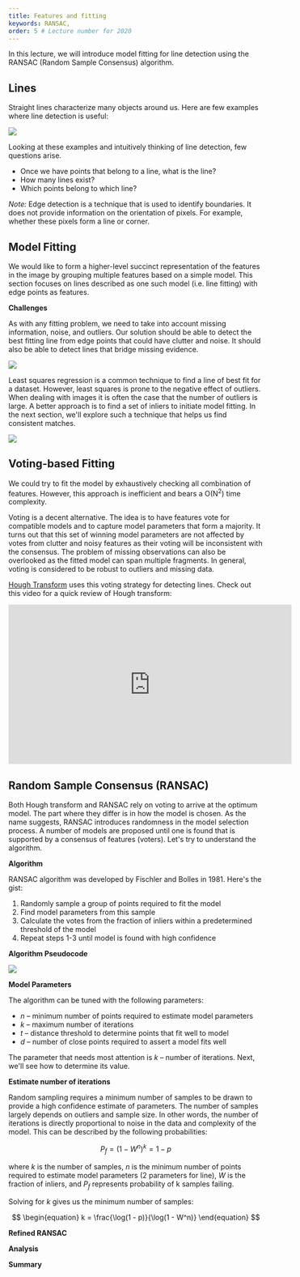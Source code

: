 ```yaml
---
title: Features and fitting
keywords: RANSAC,
order: 5 # Lecture number for 2020
---
```


In this lecture, we will introduce model fitting for line detection using the RANSAC (Random Sample Consensus) algorithm.

<a name='intro'></a>

## Lines

Straight lines characterize many objects around us. Here are few examples where line detection is useful:

<div class="fig figcenter">
  <img src="{{ site.baseurl }}/assets/pixels/lines-intro.png">
</div>

Looking at these examples and intuitively thinking of line detection, few questions arise.
- Once we have points that belong to a line, what is the line?
- How many lines exist?
- Which points belong to which line?

_Note:_ Edge detection is a technique that is used to identify boundaries. It does not provide information on the orientation of pixels. For example, whether these pixels form a line or corner.

## Model Fitting

We would like to form a higher-level succinct representation of the features in the image by grouping multiple features based on a simple model. This section focuses on lines described as one such model (i.e. line fitting) with edge points as features.

**Challenges**

As with any fitting problem, we need to take into account missing information, noise, and outliers. Our solution should be able to detect the best fitting line from edge points that could have clutter and noise. It should also be able to detect lines that bridge missing evidence.

<div class="fig figcenter">
  <img src="{{ site.baseurl }}/assets/pixels/line-fitting-challenges.png">
</div>

Least squares regression is a common technique to find a line of best fit for a dataset. However, least squares is prone to the negative effect of outliers. When dealing with images it is often the case that the number of outliers is large. A better approach is to find a set of inliers to initiate model fitting. In the next section, we'll explore such a technique that helps us find consistent matches.

<div class="fig figcenter">
  <img src="{{ site.baseurl }}/assets/pixels/line-fitting-outliers.png">
</div>

## Voting-based Fitting

We could try to fit the model by exhaustively checking all combination of features. However, this approach is inefficient and bears a O(N<sup>2</sup>) time complexity.

Voting is a decent alternative. The idea is to have features vote for compatible models and to capture model parameters that form a majority. It turns out that this set of winning model parameters are not affected by votes from clutter and noisy features as their voting will be inconsistent with the consensus. The problem of missing observations can also be overlooked as the fitted model can span multiple fragments. In general, voting is considered to be robust to outliers and missing data.

[Hough Transform](../edge_detection) uses this voting strategy for detecting lines. Check out this video for a quick review of Hough transform:

<iframe style="display: block; margin: auto;" width="560" height="315" src="https://www.youtube.com/embed/4zHbI-fFIlI" frameborder="0" allow="accelerometer; autoplay; clipboard-write; encrypted-media; gyroscope; picture-in-picture" allowfullscreen></iframe>

<!-- <<image 4.6 slide 11>> -->

## Random Sample Consensus (RANSAC)

Both Hough transform and RANSAC rely on voting to arrive at the optimum model. The part where they differ is in how the model is chosen. As the name suggests, RANSAC introduces randomness in the model selection process. A number of models are proposed until one is found that is supported by a consensus of features (voters). Let's try to understand the algorithm.

**Algorithm**

RANSAC algorithm was developed by Fischler and Bolles in 1981. Here's the gist:

1. Randomly sample a group of points required to fit the model
2. Find model parameters from this sample
3. Calculate the votes from the fraction of inliers within a predetermined threshold of the model
4. Repeat steps 1-3 until model is found with high confidence

**Algorithm Pseudocode**

<div class="fig figcenter">
  <img src="{{ site.baseurl }}/assets/pixels/ransac-pseudocode.png">
</div>

**Model Parameters**

The algorithm can be tuned with the following parameters:

- _n_ – minimum number of points required to estimate model parameters
- _k_ – maximum number of iterations
- _t_ – distance threshold to determine points that fit well to model
- _d_ – number of close points required to assert a model fits well

The parameter that needs most attention is _k_ – number of iterations. Next, we'll see how to determine its value.

**Estimate number of iterations**

Random sampling requires a minimum number of samples to be drawn to provide a high confidence estimate of parameters. The number of samples largely depends on outliers and sample size. In other words, the number of iterations is directly proportional to noise in the data and complexity of the model. This can be described by the following probabilities:

$$ \begin{equation} P_f = (1 - W^n)^k = 1 - p \end{equation} $$

where _k_ is the number of samples,  _n_ is the minimum number of points required to estimate model parameters (2 parameters for line), _W_ is the fraction of inliers, and $P_f$ represents probability of k samples failing.

Solving for _k_ gives us the minimum number of samples:

$$ \begin{equation} k = \frac{\log(1 - p)}{\log(1 - W^n)} \end{equation} $$


**Refined RANSAC**

**Analysis**

**Summary**
